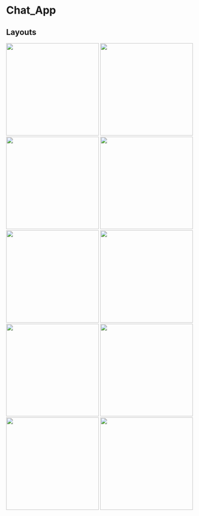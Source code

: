 # Chat_App

## Layouts

<img src="https://github.com/user-attachments/assets/076360b5-6fb1-4ab1-8986-3d439ca99a9f" width="250">

<img src="https://github.com/user-attachments/assets/4bc2bbf9-8764-4330-bd19-ae2eb5d3d957" width="250">

<img src="https://github.com/user-attachments/assets/3266966b-cba6-4e28-8ae2-05a226aee2ee" width="250">

<img src="https://github.com/user-attachments/assets/f71491ae-9e56-4959-a96f-672551247548" width="250">

<img src="https://github.com/user-attachments/assets/ecc1ebbe-ddff-46e8-a936-4a64f9f3e82b" width="250">

<img src="https://github.com/user-attachments/assets/b56cb0df-0fef-4984-b473-94cfcb027d16" width="250">

<img src="https://github.com/user-attachments/assets/606e9d75-ae10-4d20-b432-9671b7eb5719" width="250">

<img src="https://github.com/user-attachments/assets/8aab29e3-f3f8-461f-a2dc-ffafe384ffd6" width="250">

<img src="https://github.com/user-attachments/assets/b483feee-1ba4-4a85-baad-8fa3d94cc469" width="250">

<img src="https://github.com/user-attachments/assets/73912568-ad6e-4fd2-8067-c9c6e3cb3b73" width="250">
